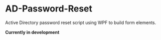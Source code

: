 # AD-Password-Reset
Active Directory password reset script using WPF to build form elements. 


**Currently in development**
